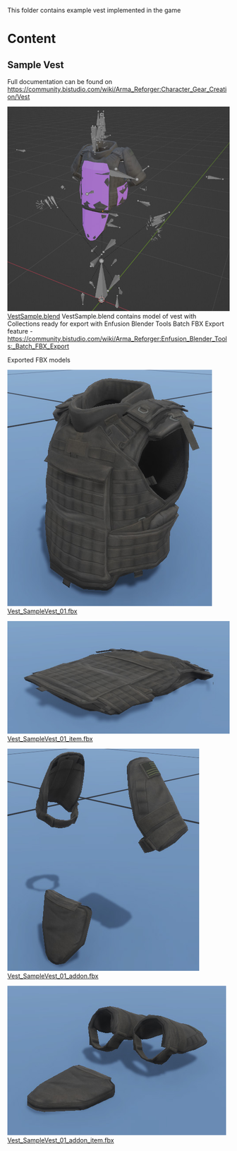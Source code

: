This folder contains example vest implemented in the game
# Content

## Sample Vest

Full documentation can be found on
https://community.bistudio.com/wiki/Arma_Reforger:Character_Gear_Creation/Vest


 ![](documentation/example_vest_blend.jpg)
[VestSample.blend](https://github.com/BohemiaInteractive/Arma-Reforger-Samples/blob/main/SampleMod_NewCharacter/Assets/Characters/Vests/Vest_Sample/VestSample.blend "VestSample.blend")
VestSample.blend contains model of vest with Collections ready for export with Enfusion Blender Tools Batch FBX Export feature - https://community.bistudio.com/wiki/Arma_Reforger:Enfusion_Blender_Tools:_Batch_FBX_Export

Exported FBX models

 ![](documentation/example_vest.jpg)
[Vest_SampleVest_01.fbx](https://github.com/BohemiaInteractive/Arma-Reforger-Samples/blob/main/SampleMod_NewCharacter/Assets/Characters/Vests/Vest_Sample/Vest_SampleVest_01.fbx "Vest_SampleVest_01.fbx")

![](documentation/example_vest_item.jpg)
[Vest_SampleVest_01_item.fbx](https://github.com/BohemiaInteractive/Arma-Reforger-Samples/blob/main/SampleMod_NewCharacter/Assets/Characters/Vests/Vest_Sample/Vest_SampleVest_01_item.fbx "Vest_SampleVest_01_item.fbx")

![](documentation/example_vest_addon.jpg)
[Vest_SampleVest_01_addon.fbx](https://github.com/BohemiaInteractive/Arma-Reforger-Samples/blob/main/SampleMod_NewCharacter/Assets/Characters/Vests/Vest_Sample/Vest_SampleVest_01_addon.fbx "Vest_SampleVest_01_addon.fbx")

![](documentation/example_vest_addon_item.jpg)
[Vest_SampleVest_01_addon_item.fbx](https://github.com/BohemiaInteractive/Arma-Reforger-Samples/blob/main/SampleMod_NewCharacter/Assets/Characters/Vests/Vest_Sample/Vest_SampleVest_01_addon_item.fbx "Vest_SampleVest_01_addon_item.fbx")

